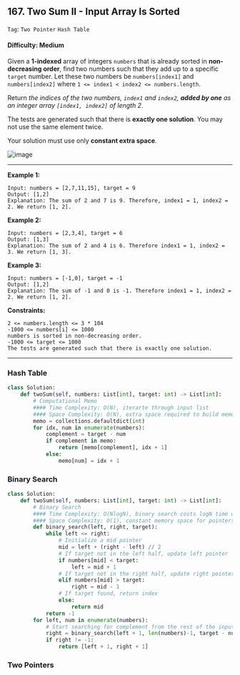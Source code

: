 ## 167. Two Sum II - Input Array Is Sorted

```Tag```: ```Two Pointer``` ```Hash Table```

#### Difficulty: Medium

Given a __1-indexed__ array of integers ```numbers``` that is already sorted in __non-decreasing order__, find two numbers such that they add up to a specific ```target``` number. Let these two numbers be ```numbers[index1]``` and ```numbers[index2]``` where ```1 <= index1 < index2 <= numbers.length```.

Return _the indices of the two numbers, ```index1``` and ```index2```, __added by one__ as an integer array ```[index1, index2]``` of length 2_.

The tests are generated such that there is __exactly one solution__. You may not use the same element twice.

Your solution must use only __constant extra space__.

![image](https://user-images.githubusercontent.com/35042430/209867460-fea452f2-d20c-4c79-9c6a-b90722630225.png)

---

__Example 1:__
```
Input: numbers = [2,7,11,15], target = 9
Output: [1,2]
Explanation: The sum of 2 and 7 is 9. Therefore, index1 = 1, index2 = 2. We return [1, 2].
```

__Example 2:__
```
Input: numbers = [2,3,4], target = 6
Output: [1,3]
Explanation: The sum of 2 and 4 is 6. Therefore index1 = 1, index2 = 3. We return [1, 3].
```

__Example 3:__
```
Input: numbers = [-1,0], target = -1
Output: [1,2]
Explanation: The sum of -1 and 0 is -1. Therefore index1 = 1, index2 = 2. We return [1, 2].
```

__Constraints:__
```
2 <= numbers.length <= 3 * 104
-1000 <= numbers[i] <= 1000
numbers is sorted in non-decreasing order.
-1000 <= target <= 1000
The tests are generated such that there is exactly one solution.
```

---

### Hash Table

```Python
class Solution:
    def twoSum(self, numbers: List[int], target: int) -> List[int]:
        # Computational Memo
        #### Time Complexity: O(N), iterarte through input list
        #### Space Complexity: O(N), extra space required to build memo
        memo = collections.defaultdict(int)
        for idx, num in enumerate(numbers):
            complement = target - num
            if complement in memo:
                return [memo[complement], idx + 1]
            else:
                memo[num] = idx + 1
```
 
### Binary Search
 
```Python
class Solution:
    def twoSum(self, numbers: List[int], target: int) -> List[int]:
        # Binary Search
        #### Time Complexity: O(NlogN), binary search costs logN time while iterate through the input size N
        #### Space Complexity: O(1), constant memory space for pointers
        def binary_search(left, right, target):
            while left <= right:
                # Initialize a mid pointer
                mid = left + (right - left) // 2
                # If target not in the left half, update left pointer
                if numbers[mid] < target:
                    left = mid + 1
                # If target not in the right half, update right pointer
                elif numbers[mid] > target:
                    right = mid - 1
                # If target found, return index
                else:
                    return mid
            return -1
        for left, num in enumerate(numbers):
            # Start searching for complement from the rest of the input
            right = binary_search(left + 1, len(numbers)-1, target - num)
            if right != -1:
                return [left + 1, right + 1]
```
 
### Two Pointers
 
```Python
 
 
 ```
